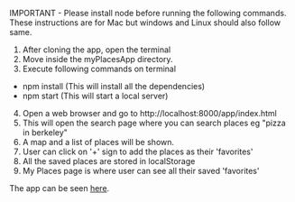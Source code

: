 IMPORTANT - Please install node before running the following commands.
These instructions are for Mac but windows and Linux should also follow same.

1) After cloning the app, open the terminal
2) Move inside the myPlacesApp directory.
3) Execute following commands on terminal
  - npm install (This will install all the dependencies)
  - npm start (This will start a local server)
4) Open a web browser and go to http://localhost:8000/app/index.html
5) This will open the search page where you can search places eg "pizza in berkeley"
6) A map and a list of places will be shown.
7) User can click on '+' sign to add the places as their 'favorites'
8) All the saved places are stored in localStorage
9) My Places page is where user can see all their saved 'favorites'

The app can be seen [here](http://myplacesapp.azurewebsites.net/app/index.html).
